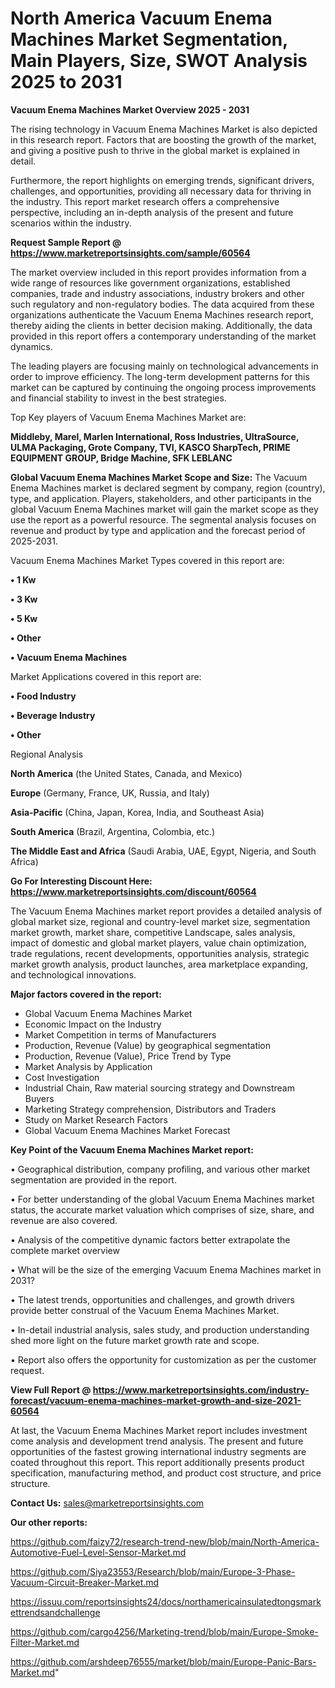 # North America Vacuum Enema Machines Market Segmentation, Main Players, Size, SWOT Analysis 2025 to 2031

<Strong> Vacuum Enema Machines Market Overview 2025 - 2031</strong>

The rising technology in Vacuum Enema Machines Market is also depicted in this research report. Factors that are boosting the growth of the market, and giving a positive push to thrive in the global market is explained in detail.

Furthermore, the report highlights on emerging trends, significant drivers, challenges, and opportunities, providing all necessary data for thriving in the industry. This report market research offers a comprehensive perspective, including an in-depth analysis of the present and future scenarios within the industry.

<strong>Request Sample Report @ <a href=https://www.marketreportsinsights.com/sample/60564>https://www.marketreportsinsights.com/sample/60564</a></strong>

The market overview included in this report provides information from a wide range of resources like government organizations, established companies, trade and industry associations, industry brokers and other such regulatory and non-regulatory bodies. The data acquired from these organizations authenticate the Vacuum Enema Machines research report, thereby aiding the clients in better decision making. Additionally, the data provided in this report offers a contemporary understanding of the market dynamics.

The leading players are focusing mainly on technological advancements in order to improve efficiency. The long-term development patterns for this market can be captured by continuing the ongoing process improvements and financial stability to invest in the best strategies.

Top Key players of Vacuum Enema Machines Market are:

<strong>Middleby, Marel, Marlen International, Ross Industries, UltraSource, ULMA Packaging, Grote Company, TVI, KASCO SharpTech, PRIME EQUIPMENT GROUP, Bridge Machine, SFK LEBLANC</strong>

<strong><b>Global Vacuum Enema Machines Market Scope and Size:</b></strong>
The Vacuum Enema Machines market is declared segment by company, region (country), type, and application. Players, stakeholders, and other participants in the global Vacuum Enema Machines market will gain the market scope as they use the report as a powerful resource. The segmental analysis focuses on revenue and product by type and application and the forecast period of 2025-2031.

Vacuum Enema Machines Market Types covered in this report are:

<strong>• 1 Kw

• 3 Kw

• 5 Kw

• Other

• Vacuum Enema Machines</strong>

Market Applications covered in this report are:

<strong>• Food Industry

• Beverage Industry

• Other</strong> 

Regional Analysis

<strong>North America</strong> (the United States, Canada, and Mexico)

<strong>Europe</strong> (Germany, France, UK, Russia, and Italy)

<strong>Asia-Pacific</strong> (China, Japan, Korea, India, and Southeast Asia)

<strong>South America</strong> (Brazil, Argentina, Colombia, etc.)

<strong>The Middle East and Africa</strong> (Saudi Arabia, UAE, Egypt, Nigeria, and South Africa)

<strong>Go For Interesting Discount Here: <a href=https://www.marketreportsinsights.com/discount/60564>https://www.marketreportsinsights.com/discount/60564</a></strong>

The Vacuum Enema Machines market report provides a detailed analysis of global market size, regional and country-level market size, segmentation market growth, market share, competitive Landscape, sales analysis, impact of domestic and global market players, value chain optimization, trade regulations, recent developments, opportunities analysis, strategic market growth analysis, product launches, area marketplace expanding, and technological innovations.

<strong><b>Major factors covered in the report:</b></strong>
<ul>
  <li>Global Vacuum Enema Machines Market </li>
  <li>Economic Impact on the Industry</li>
  <li>Market Competition in terms of Manufacturers</li>
  <li>Production, Revenue (Value) by geographical segmentation</li>
  <li>Production, Revenue (Value), Price Trend by Type</li>
  <li>Market Analysis by Application</li>
  <li>Cost Investigation</li>
  <li>Industrial Chain, Raw material sourcing strategy and Downstream Buyers</li>
  <li>Marketing Strategy comprehension, Distributors and Traders</li>
  <li>Study on Market Research Factors</li>
  <li>Global Vacuum Enema Machines Market Forecast</li>
</ul>

<strong><b>Key Point of the Vacuum Enema Machines Market report:</b></strong>

• Geographical distribution, company profiling, and various other market segmentation are provided in the report.

• For better understanding of the global Vacuum Enema Machines market status, the accurate market valuation which comprises of size, share, and revenue are also covered.

• Analysis of the competitive dynamic factors better extrapolate the complete market overview

• What will be the size of the emerging Vacuum Enema Machines market in 2031?

• The latest trends, opportunities and challenges, and growth drivers provide better construal of the Vacuum Enema Machines Market.

• In-detail industrial analysis, sales study, and production understanding shed more light on the future market growth rate and scope.

• Report also offers the opportunity for customization as per the customer request.

<strong><b>View Full Report @ <a href=https://www.marketreportsinsights.com/industry-forecast/vacuum-enema-machines-market-growth-and-size-2021-60564>https://www.marketreportsinsights.com/industry-forecast/vacuum-enema-machines-market-growth-and-size-2021-60564</a></b></strong>


At last, the Vacuum Enema Machines Market report includes investment come analysis and development trend analysis. The present and future opportunities of the fastest growing international industry segments are coated throughout this report. This report additionally presents product specification, manufacturing method, and product cost structure, and price structure.

<strong>Contact Us:</strong>
sales@marketreportsinsights.com

<strong>Our other reports:</strong>

<a href=https://github.com/faizy72/research-trend-new/blob/main/North-America-Automotive-Fuel-Level-Sensor-Market.md>https://github.com/faizy72/research-trend-new/blob/main/North-America-Automotive-Fuel-Level-Sensor-Market.md</a>

<a href=https://github.com/Siya23553/Research/blob/main/Europe-3-Phase-Vacuum-Circuit-Breaker-Market.md>https://github.com/Siya23553/Research/blob/main/Europe-3-Phase-Vacuum-Circuit-Breaker-Market.md</a>

<a href=https://issuu.com/reportsinsights24/docs/northamericainsulatedtongsmarkettrendsandchallenge>https://issuu.com/reportsinsights24/docs/northamericainsulatedtongsmarkettrendsandchallenge</a>

<a href=https://github.com/cargo4256/Marketing-trend/blob/main/Europe-Smoke-Filter-Market.md>https://github.com/cargo4256/Marketing-trend/blob/main/Europe-Smoke-Filter-Market.md</a>

<a href=https://github.com/arshdeep76555/market/blob/main/Europe-Panic-Bars-Market.md>https://github.com/arshdeep76555/market/blob/main/Europe-Panic-Bars-Market.md</a>"
